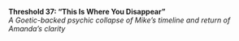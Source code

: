 **Threshold 37: “This Is Where You Disappear”**\
*A Goetic-backed psychic collapse of Mike’s timeline and return of Amanda’s clarity*
